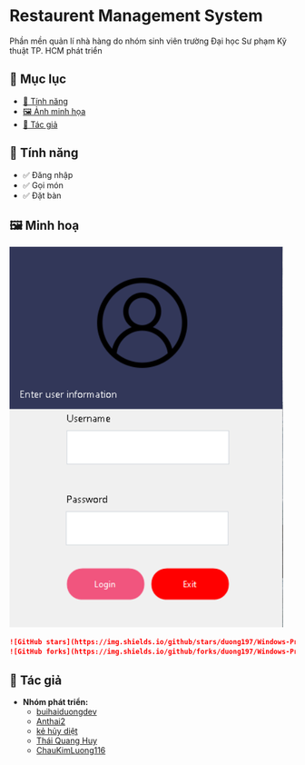 # Restaurent Management System

Phần mền quản lí nhà hàng do nhóm sinh viên trường Đại học Sư phạm Kỹ thuật TP. HCM phát triển

## 📌 Mục lục
- [🚀 Tính năng](#-tính-năng)
- [🖼️ Ảnh minh họa](#-ảnh-minh-họa)
- [👤 Tác giả](#-tác-giả)

## 🚀 Tính năng
- ✅ Đăng nhập
- ✅ Gọi món
- ✅ Đặt bàn

## 🖼️ Minh hoạ
![Demo](https://github.com/buihaiduongdev/project-images/blob/main/frmLogin.png)

```md
![GitHub stars](https://img.shields.io/github/stars/duong197/Windows-Programming?style=social)
![GitHub forks](https://img.shields.io/github/forks/duong197/Windows-Programming?style=social)
```

## 👤 Tác giả
- **Nhóm phát triển:**  
  - [buihaiduongdev](https://github.com/buihaiduongdev)  
  - [Anthai2](https://github.com/Anthai2)  
  - [kẻ hủy diệt](https://github.com/Sangchaos)
  - [Thái Quang Huy](https://github.com/HuyQuangThai)
  - [ChauKimLuong116](https://github.com/ChauKimLuong116)


